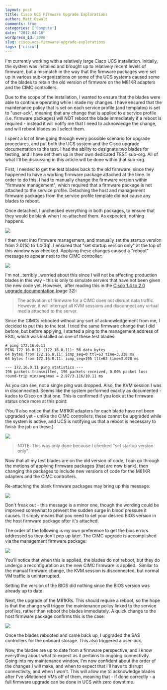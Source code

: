 ```yaml
---
layout: post
title: Cisco UCS Firmware Upgrade Explorations
author: Matt Oswalt
comments: true
categories: ['Compute']
date: "2012-04-18"
wordpress_id: 2080
slug: cisco-ucs-firmware-upgrade-explorations
tags: ['cisco']
---
```



I'm currently working with a relatively large Cisco UCS installation. Initially, the system was installed and brought up to relatively recent levels of firmware, but a mismatch in the way that the firmware packages were set up in various sub-organizations on some of the UCS systems caused some of the blades to retain the old version of firmware on the M81KR adapters and the CIMC controllers.

Due to the scope of the installation, I wanted to ensure that the blades were able to continue operating while I made my changes. I have ensured that the maintenance policy that is set on each service profile (and templates) is set to "user-ack", meaning that any change that is applied to a service profile (i.e. firmware packages) will NOT reboot the blade immediately if a reboot is required - instead it will notify me that I need to acknowledge the change, and will reboot blades as I select them.

I spent a lot of time going through every possible scenario for upgrade procedures, and put both the UCS system and the Cisco upgrade documentation to the test. I had the ability to designate two blades for testing, and I have set them up in their own dedicated TEST sub-org. All of what I'll be discussing in this article will be done within that sub-org.

First, I needed to get the test blades back to the old firmware, since they happened to have a working firmware package attached at the time. In order to do this, I had to manually change the firmware version within "firmware management", which required that a firmware package is not attached to the service profile. Detaching the host and management firmware packages from the service profile template did not cause any blades to reboot.

Once detached, I unchecked everything in both packages, to ensure that they would be blank when I re-attached them. As expected, nothing happens.

[![](assets/2012/04/2.png)](assets/2012/04/2.png)

I then went into firmware management, and manually set the startup version from 2.0(1s) to 1.4(3q). I ensured that "set startup version only" at the top of this window was checked. Applying these changes caused a "reboot" message to appear next to the CIMC controller:

[![](assets/2012/04/1.png)](assets/2012/04/1.png)

I'm not _terribly _worried about this since I will not be affecting production blades in this way - this is only to simulate servers that have not been given the new code yet. However,  after reading this in the [Cisco 1.4 to 2.0 upgrade documentation ](http://www.cisco.com/en/US/docs/unified_computing/ucs/sw/upgrading/from1.4/to2.0/b_UpgradingCiscoUCSFrom1.4To2.0.pdf)(page 32):

> The activation of firmware for a CIMC does not disrupt data traffic. However, it will interrupt all KVM sessions and disconnect any virtual media attached to the server.

Since the CIMCs rebooted without any sort of acknowledgement from me, I decided to put this to the test. I tried the same firmware change that I did before, but before applying, I started a ping to the management address of ESXi, which was installed on one of these test blades:

    # ping 172.16.0.11
    PING 172.16.0.11 (172.16.0.11): 56 data bytes
    64 bytes from 172.16.0.11: icmp_seq=0 ttl=63 time=3.338 ms
    64 bytes from 172.16.0.11: icmp_seq=195 ttl=63 time=3.028 ms
    
    --- 172.16.0.11 ping statistics ---
    196 packets transmitted, 196 packets received, 0.00% packet loss
    round-trip min/avg/max = 2.97/3.116/10.11 ms

As you can see, not a single ping was dropped. Also, the KVM session I was in disconnected. Seems like the system performed exactly as documented - kudos to Cisco on that one. This is confirmed if you look at the firmware status once more at this point:

(You'll also notice that the M81KR adapters for each blade have not been upgraded yet - unlike the CIMC controllers, these cannot be upgraded while the system is active, and UCS is notifying us that a reboot is necessary to finish the job on these.)

[![](assets/2012/04/9.png)](assets/2012/04/9.png)

> NOTE: This was only done because I checked "set startup version only".

Now that all my test blades are on the old version of code, I can go through the motions of applying firmware packages (that are now blank), then changing the packages to include new versions of code for the M81KR adapters and the CIMC controllers.

Re-attaching the blank firmware packages may bring up this message:

[![](assets/2012/04/5.png)](assets/2012/04/5.png)

Don't freak out - this message is a minor one, though the wording could be improved somewhat to prevent the sudden surge in blood pressure it causes. It simply means that you need to set your desired BIOS version in the host firmware package after it's attached.

The order of the following is my own preference to get the bios errors addressed so they don't pop up later. The CIMC upgrade is accomplished via the management firmware package:

[![](assets/2012/04/6.png)](assets/2012/04/6.png)

You'll notice that when this is applied, the blades do not reboot, but they do undergo a reconfiguration as the new CIMC firmware is applied.  Similar to the manual firmware change, the KVM session is disconnected, but normal VM traffic is uninterrupted.

Setting the version of the BIOS did nothing since the BIOS version was already up to date.

Next, the upgrade of the M81KRs. This should require a reboot, so the hope is that the change will trigger the maintenance policy linked to the service profiles, rather than reboot the blades immediately. A quick change to the host firmware package confirms this is the case:

[![](assets/2012/04/7.png)](assets/2012/04/7.png)

Once the blades rebooted and came back up, I upgraded the SAS controllers for the onboard storage. This also triggered a user-ack.

Now, the blades are up to date from a firmware perspective, and I know everything about what to expect as it pertains to ongoing connectivity. Going into my maintenance window, I'm now confident about the order of the changes I will make, and when to expect that I'll have to disrupt connectivity, and when I won't. This will allow me to acknowledge blades after I've vMotioned VMs off of them, meaning that - if done correctly - a full firmware upgrade can be done in UCS with zero downtime.
